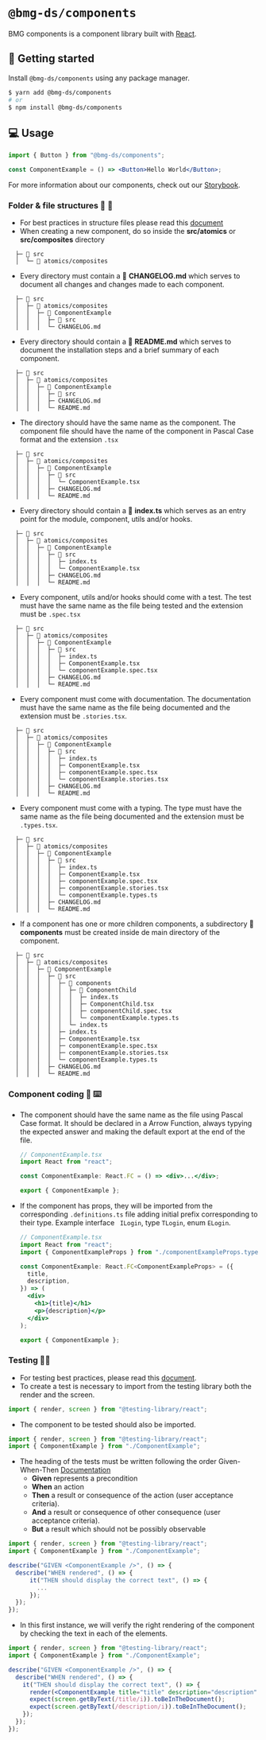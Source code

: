 # `@bmg-ds/components`


BMG components is a component library built with [React](https://reactjs.org).

## 🚀 Getting started

Install `@bmg-ds/components` using any package manager.

```sh
$ yarn add @bmg-ds/components
# or
$ npm install @bmg-ds/components
```

## 💻 Usage

```jsx
import { Button } from "@bmg-ds/components";

const ComponentExample = () => <Button>Hello World</Button>;
```

For more information about our components, check out our [Storybook]().

### Folder & file structures 📁 📄

- For best practices in structure files please read this [document](https://redux.js.org/style-guide/style-guide#structure-files-as-feature-folders-with-single-file-logic)
- When creating a new component, do so inside the **src/atomics** or **src/composites** directory

```
  ├─ 📁 src
  │  └─ 📁 atomics/composites
```

- Every directory must contain a 📄 **CHANGELOG.md** which serves to document all changes and changes made to each component.

```
  ├─ 📁 src
  │  ├─ 📁 atomics/composites
  │  │  ├─ 📁 ComponentExample
  │  │  │  ├─ 📁 src
  │  │  │  └─ CHANGELOG.md
```

- Every directory should contain a 📄 **README.md** which serves to document the installation steps and a brief summary of each component.

```
  ├─ 📁 src
  │  ├─ 📁 atomics/composites
  │  │  ├─ 📁 ComponentExample
  │  │  │  ├─ 📁 src
  │  │  │  ├─ CHANGELOG.md
  │  │  │  └─ README.md
```

- The directory should have the same name as the component. The component file should have the name of the component in Pascal Case format and the extension `.tsx`

```
  ├─ 📁 src
  │  ├─ 📁 atomics/composites
  │  │  ├─ 📁 ComponentExample
  │  │  │  ├─ 📁 src
  │  │  │  │  └─ ComponentExample.tsx
  │  │  │  ├─ CHANGELOG.md
  │  │  │  └─ README.md
```

- Every directory should contain a 📄 **index.ts** which serves as an entry point for the module, component, utils and/or hooks.

```
  ├─ 📁 src
  │  ├─ 📁 atomics/composites
  │  │  ├─ 📁 ComponentExample
  │  │  │  ├─ 📁 src
  │  │  │  │  ├─ index.ts
  │  │  │  │  └─ ComponentExample.tsx
  │  │  │  ├─ CHANGELOG.md
  │  │  │  └─ README.md
```

- Every component, utils and/or hooks should come with a test. The test must have the same name as the file being tested and the extension must be `.spec.tsx`

```
  ├─ 📁 src
  │  ├─ 📁 atomics/composites
  │  │  ├─ 📁 ComponentExample
  │  │  │  ├─ 📁 src
  │  │  │  │  ├─ index.ts
  │  │  │  │  ├─ ComponentExample.tsx
  │  │  │  │  └─ componentExample.spec.tsx
  │  │  │  ├─ CHANGELOG.md
  │  │  │  └─ README.md
```

- Every component must come with documentation. The documentation must have the same name as the file being documented and the extension must be `.stories.tsx`.

```
  ├─ 📁 src
  │  ├─ 📁 atomics/composites
  │  │  ├─ 📁 ComponentExample
  │  │  │  ├─ 📁 src
  │  │  │  │  ├─ index.ts
  │  │  │  │  ├─ ComponentExample.tsx
  │  │  │  │  ├─ componentExample.spec.tsx
  │  │  │  │  └─ componentExample.stories.tsx
  │  │  │  ├─ CHANGELOG.md
  │  │  │  └─ README.md
```

- Every component must come with a typing. The type must have the same name as the file being documented and the extension must be `.types.tsx`.

```
  ├─ 📁 src
  │  ├─ 📁 atomics/composites
  │  │  ├─ 📁 ComponentExample
  │  │  │  ├─ 📁 src
  │  │  │  │  ├─ index.ts
  │  │  │  │  ├─ ComponentExample.tsx
  │  │  │  │  ├─ componentExample.spec.tsx
  │  │  │  │  ├─ componentExample.stories.tsx
  │  │  │  │  └─ componentExample.types.ts
  │  │  │  ├─ CHANGELOG.md
  │  │  │  └─ README.md
```

- If a component has one or more children components, a subdirectory **📁 components** must be created inside de main directory of the component.

```
  ├─ 📁 src
  │  ├─ 📁 atomics/composites
  │  │  ├─ 📁 ComponentExample
  │  │  │  ├─ 📁 src
  │  │  │  │  ├─ 📁 components
  │  │  │  │  │  ├─ 📁 ComponentChild
  │  │  │  │  │  │  ├─ index.ts
  │  │  │  │  │  │  ├─ ComponentChild.tsx
  │  │  │  │  │  │  ├─ componentChild.spec.tsx
  │  │  │  │  │  │  └─ componentExample.types.ts
  │  │  │  │  │  └─ index.ts
  │  │  │  │  ├─ index.ts
  │  │  │  │  ├─ ComponentExample.tsx
  │  │  │  │  ├─ componentExample.spec.tsx
  │  │  │  │  ├─ componentExample.stories.tsx
  │  │  │  │  └─ componentExample.types.ts
  │  │  │  ├─ CHANGELOG.md
  │  │  │  └─ README.md
```

### Component coding 🤖 ⌨️

- The component should have the same name as the file using Pascal Case format. It should be declared in a Arrow Function, always typying the expected answer and making the default export at the end of the file.

  ```jsx
  // ComponentExample.tsx
  import React from "react";

  const ComponentExample: React.FC = () => <div>...</div>;

  export { ComponentExample };
  ```

- If the component has props, they will be imported from the corresponding `.definitions.ts` file adding initial prefix corresponding to their type. Example interface ` ILogin`, type `TLogin`, enum `ELogin`.

  ```jsx
  // ComponentExample.tsx
  import React from "react";
  import { ComponentExampleProps } from "./componentExampleProps.types";

  const ComponentExample: React.FC<ComponentExampleProps> = ({
    title,
    description,
  }) => (
    <div>
      <h1>{title}</h1>
      <p>{description}</p>
    </div>
  );

  export { ComponentExample };
  ```

### Testing 🧪🔬

- For testing best practices, please read this [document](https://kentcdodds.com/blog/common-mistakes-with-react-testing-library).
- To create a test is necessary to import from the testing library both the render and the screen.

```jsx
import { render, screen } from "@testing-library/react";
```

- The component to be tested should also be imported.

```jsx
import { render, screen } from "@testing-library/react";
import { ComponentExample } from "./ComponentExample";
```

- The heading of the tests must be written following the order Given-When-Then [Documentation](https://cucumber.io/docs/gherkin/reference/)
  - **Given** represents a precondition
  - **When** an action
  - **Then** a result or consequence of the action (user acceptance criteria).
  - **And** a result or consequence of other consequence (user acceptance criteria).
  - **But** a result which should not be possibly observable

```jsx
import { render, screen } from "@testing-library/react";
import { ComponentExample } from "./ComponentExample";

describe("GIVEN <ComponentExample />", () => {
  describe("WHEN rendered", () => {
      it("THEN should display the correct text", () => {
        ...
      });
  });
});
```

- In this first instance, we will verify the right rendering of the component by checking the text in each of the elements.

```jsx
import { render, screen } from "@testing-library/react";
import { ComponentExample } from "./ComponentExample";

describe("GIVEN <ComponentExample />", () => {
  describe("WHEN rendered", () => {
    it("THEN should display the correct text", () => {
      render(<ComponentExample title="title" description="description" />);
      expect(screen.getByText(/title/i)).toBeInTheDocument();
      expect(screen.getByText(/description/i)).toBeInTheDocument();
    });
  });
});
```
